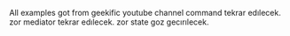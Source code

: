 All examples got from geekific youtube channel
command tekrar edılecek. zor
mediator tekrar edılecek. zor
state goz gecırılecek.